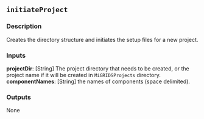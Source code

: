 ## `initiateProject`
### Description
Creates the directory structure and initiates the setup files for a new project. 

### Inputs
**projectDir**: [String] The project directory that needs to be created, or the project name if it will be created in `MiGRIDSProjects` directory. 
**componentNames**: [String] the names of components (space delimited).

### Outputs
None


